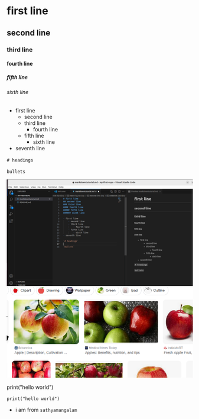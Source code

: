 # first line
## second line
### third line
#### fourth line
##### fifth line
###### sixth line

- first line
    - second line
    - third line
        - fourth line
    - fifth line
        - sixth line
- seventh line

`# headings`

`bullets`

![alt text](image.png)
![alt text](image-1.png)

print("hello world")
```
print("hello world")
```

- i am from `sathyamangalam`